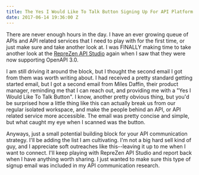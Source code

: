 ```yaml
---
title: The Yes I Would Like To Talk Button Signing Up For API Platform
date: 2017-06-14 19:36:00 Z
---
```


There are never enough hours in the day. I have an ever growing queue of APIs and API related services that I need to play with for the first time, or just make sure and take another look at. I was FINALLY making time to take another look at the [RepreZen API Studio](https://www.reprezen.com/) again when I saw that they were now supporting OpenAPI 3.0.

I am still driving it around the block, but I thought the second email I got from them was worth writing about. I had received a pretty standard getting started email, but I got a second email from Miles Daffin, their product manager, reminding me that I can reach out, and providing me with a "Yes I Would Like To Talk Button". I know, another pretty obvious thing, but you'd be surprised how a little thing like this can actually break us from our regular isolated workspace, and make the people behind an API, or API related service more accessible. The email was pretty concise and simple, but what caught my eye when I scanned was the button.

Anyways, just a small potential building block for your API communication strategy. I'll be adding the list I am cultivating. I'm not a big hard sell kind of guy, and I appreciate soft outreaches like this--leaving it up to me when I want to connect. I'll keep playing with RepreZen API Studio and report back when I have anything worth sharing. I just wanted to make sure this type of signup email was included in my API communication research.
